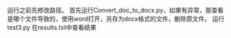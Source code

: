 运行之前先修改路径。
首先运行Convert_doc_to_docx.py，如果有异常，那查看是哪个文件导致的，使用word打开，另存为docx格式的文件，删除原文件。
运行test3.py
在results.txt中查看结果
